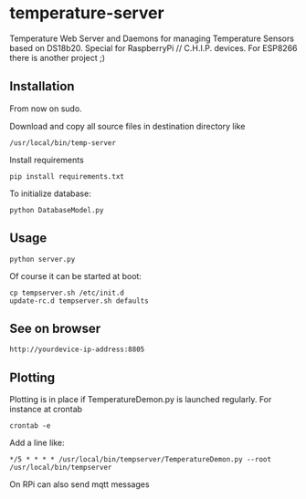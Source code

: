 # temperature-server
Temperature Web Server and Daemons for managing Temperature Sensors based on DS18b20. Special for RaspberryPi // C.H.I.P. devices. For ESP8266 there is another project ;)

## Installation

From now on sudo. 

Download and copy all source files in destination directory like 

    /usr/local/bin/temp-server

Install requirements

    pip install requirements.txt
    
To initialize database:

    python DatabaseModel.py
    
## Usage

    python server.py
    
Of course it can be started at boot:

    cp tempserver.sh /etc/init.d
    update-rc.d tempserver.sh defaults
    
    
## See on browser

    http://yourdevice-ip-address:8805
    
## Plotting

Plotting is in place if TemperatureDemon.py is launched regularly. For instance at crontab

    crontab -e
    
Add a line like:

    */5 * * * * /usr/local/bin/tempserver/TemperatureDemon.py --root /usr/local/bin/tempserver

On RPi can also send mqtt messages





